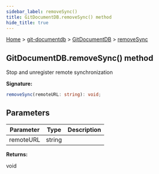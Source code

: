 ```yaml
---
sidebar_label: removeSync()
title: GitDocumentDB.removeSync() method
hide_title: true
---
```


[Home](./index.md) &gt; [git-documentdb](./git-documentdb.md) &gt; [GitDocumentDB](./git-documentdb.gitdocumentdb.md) &gt; [removeSync](./git-documentdb.gitdocumentdb.removesync.md)

## GitDocumentDB.removeSync() method

Stop and unregister remote synchronization

<b>Signature:</b>

```typescript
removeSync(remoteURL: string): void;
```

## Parameters

|  Parameter | Type | Description |
|  --- | --- | --- |
|  remoteURL | string |  |

<b>Returns:</b>

void

